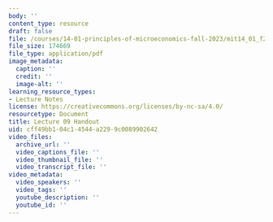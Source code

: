 ```yaml
---
body: ''
content_type: resource
draft: false
file: /courses/14-01-principles-of-microeconomics-fall-2023/mit14_01_f23_handout9.pdf
file_size: 174669
file_type: application/pdf
image_metadata:
  caption: ''
  credit: ''
  image-alt: ''
learning_resource_types:
- Lecture Notes
license: https://creativecommons.org/licenses/by-nc-sa/4.0/
resourcetype: Document
title: Lecture 09 Handout
uid: cff49bb1-04c1-4544-a229-9c0089902642
video_files:
  archive_url: ''
  video_captions_file: ''
  video_thumbnail_file: ''
  video_transcript_file: ''
video_metadata:
  video_speakers: ''
  video_tags: ''
  youtube_description: ''
  youtube_id: ''
---
```

